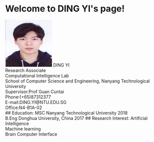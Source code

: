 # Welcome to DING YI's page! 
<img src="https://raw.githubusercontent.com/DINGYISCSE/DINGYISCSE.github.io/master/photo.jpg" width="150" height="150" alt="图片加载失败时，显示这段字"/>
DING YI<br>
Research Associate <br>
Computational Intelligence Lab<br>
School of Computer Science and Engineering, Nanyang Technological University<br>
Supervisor:Prof Guan Cuntai<br>
Phone:(+65)87312377<br>
E-mail:DING.YI@NTU.EDU.SG<br>
Office:N4-B1A-02<br>
## Education:
MSC Nanyang Technological University 2018<br>
B.Eng Donghua University, China 2017
## Research Interest:
Artificial Intelligence<br>
Machine learning<br>
Brain Computer Interface<br>


